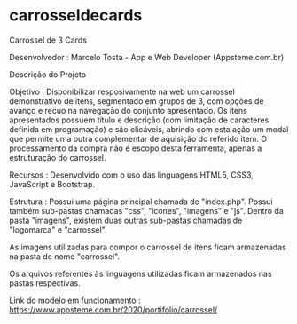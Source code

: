 # carrosseldecards

Carrossel de 3 Cards

Desenvolvedor : Marcelo Tosta - App e Web Developer (Appsteme.com.br)

Descrição do Projeto

Objetivo : Disponibilizar resposivamente na web um carrossel demonstrativo de itens, segmentado em grupos de 3, com opções de avanço e recuo na navegação do conjunto apresentado. Os itens apresentados possuem título e descrição (com limitação de caracteres definida em programação) e são clicáveis, abrindo com esta ação um modal que permite uma outra complementar de aquisição do referido item. O processamento da compra não é escopo desta ferramenta, apenas a estruturação do carrossel.

Recursos : Desenvolvido com o uso das linguagens HTML5, CSS3, JavaScript e Bootstrap.

Estrutura : Possui uma página principal chamada de "index.php". Possui também sub-pastas chamadas "css", "icones", "imagens" e "js". Dentro da pasta "imagens", existem duas outras sub-pastas chamadas de "logomarca" e "carrossel". 

As imagens utilizadas para compor o carrossel de itens ficam armazenadas na pasta de nome "carrossel".

Os arquivos referentes às linguagens utilizadas ficam armazenados nas pastas respectivas.

Link do modelo em funcionamento : https://www.appsteme.com.br/2020/portifolio/carrossel/




